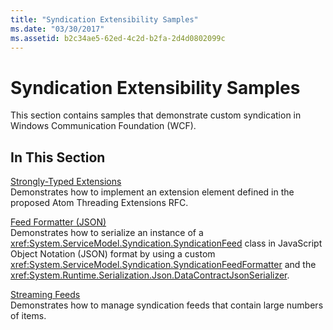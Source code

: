 ```yaml
---
title: "Syndication Extensibility Samples"
ms.date: "03/30/2017"
ms.assetid: b2c34ae5-62ed-4c2d-b2fa-2d4d0802099c
---
```

# Syndication Extensibility Samples
This section contains samples that demonstrate custom syndication in Windows Communication Foundation (WCF).  
  
## In This Section  
 [Strongly-Typed Extensions](../../../../docs/framework/wcf/samples/strongly-typed-extensions-sample.md)  
 Demonstrates how to implement an extension element defined in the proposed Atom Threading Extensions RFC.  
  
 [Feed Formatter (JSON)](../../../../docs/framework/wcf/samples/feed-formatter-json.md)  
 Demonstrates how to serialize an instance of a <xref:System.ServiceModel.Syndication.SyndicationFeed> class in JavaScript Object Notation (JSON) format by using a custom <xref:System.ServiceModel.Syndication.SyndicationFeedFormatter> and the <xref:System.Runtime.Serialization.Json.DataContractJsonSerializer>.  
  
 [Streaming Feeds](../../../../docs/framework/wcf/samples/streaming-feeds-sample.md)  
 Demonstrates how to manage syndication feeds that contain large numbers of items.
